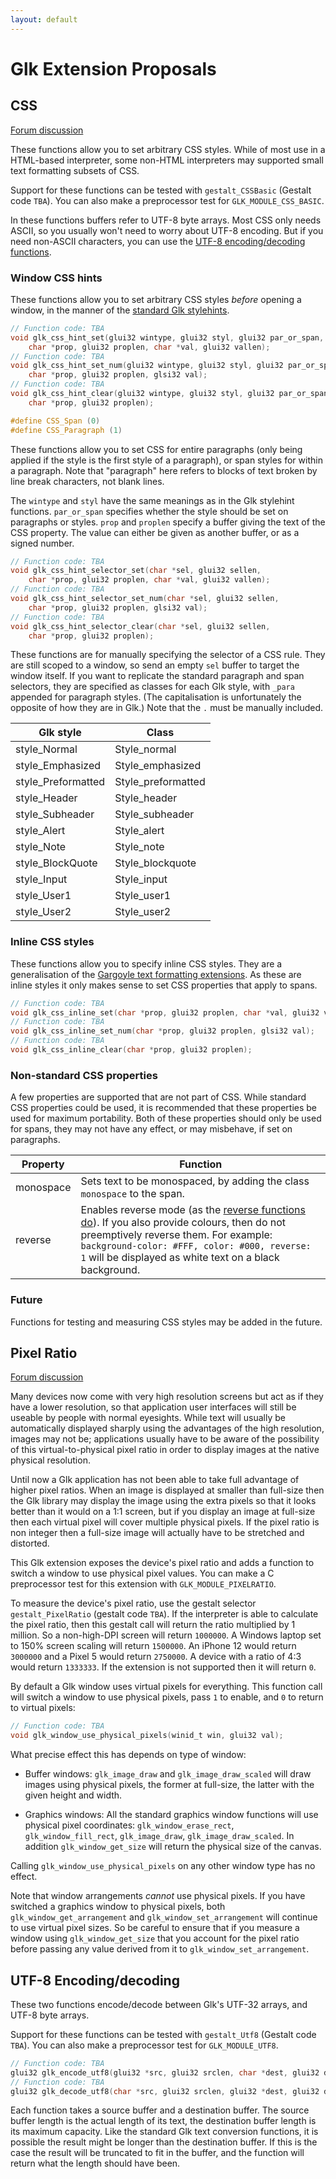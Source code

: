 ```yaml
---
layout: default
---
```


# Glk Extension Proposals

## CSS

[Forum discussion](https://intfiction.org/t/glk-extension-proposal-css/66228)

These functions allow you to set arbitrary CSS styles. While of most use in a HTML-based interpreter, some non-HTML interpreters may supported small text formatting subsets of CSS.

Support for these functions can be tested with `gestalt_CSSBasic` (Gestalt code `TBA`). You can also make a preprocessor test for `GLK_MODULE_CSS_BASIC`.

In these functions buffers refer to UTF-8 byte arrays. Most CSS only needs ASCII, so you usually won't need to worry about UTF-8 encoding. But if you need non-ASCII characters, you can use the [UTF-8 encoding/decoding functions](#utf-8-encodingdecoding).

### Window CSS hints

These functions allow you to set arbitrary CSS styles *before* opening a window, in the manner of the [standard Glk stylehints](https://eblong.com/zarf/glk/Glk-Spec-075.html#stream_style_hints).

```c
// Function code: TBA
void glk_css_hint_set(glui32 wintype, glui32 styl, glui32 par_or_span,
    char *prop, glui32 proplen, char *val, glui32 vallen);
// Function code: TBA
void glk_css_hint_set_num(glui32 wintype, glui32 styl, glui32 par_or_span,
    char *prop, glui32 proplen, glsi32 val);
// Function code: TBA
void glk_css_hint_clear(glui32 wintype, glui32 styl, glui32 par_or_span,
    char *prop, glui32 proplen);

#define CSS_Span (0)
#define CSS_Paragraph (1)
```

These functions allow you to set CSS for entire paragraphs (only being applied if the style is the first style of a paragraph), or span styles for within a paragraph. Note that "paragraph" here refers to blocks of text broken by line break characters, not blank lines.

The `wintype` and `styl` have the same meanings as in the Glk stylehint functions. `par_or_span` specifies whether the style should be set on paragraphs or styles. `prop` and `proplen` specify a buffer giving the text of the CSS property. The value can either be given as another buffer, or as a signed number.

```c
// Function code: TBA
void glk_css_hint_selector_set(char *sel, glui32 sellen,
    char *prop, glui32 proplen, char *val, glui32 vallen);
// Function code: TBA
void glk_css_hint_selector_set_num(char *sel, glui32 sellen,
    char *prop, glui32 proplen, glsi32 val);
// Function code: TBA
void glk_css_hint_selector_clear(char *sel, glui32 sellen,
    char *prop, glui32 proplen);
```

These functions are for manually specifying the selector of a CSS rule. They are still scoped to a window, so send an empty `sel` buffer to target the window itself. If you want to replicate the standard paragraph and span selectors, they are specified as classes for each Glk style, with `_para` appended for paragraph styles. (The capitalisation is unfortunately the opposite of how they are in Glk.) Note that the `.` must be manually included.

| Glk style | Class |
|-------|-------|
| style_Normal | Style_normal |
| style_Emphasized | Style_emphasized |
| style_Preformatted | Style_preformatted |
| style_Header | Style_header |
| style_Subheader | Style_subheader |
| style_Alert | Style_alert |
| style_Note | Style_note |
| style_BlockQuote | Style_blockquote |
| style_Input | Style_input |
| style_User1 | Style_user1 |
| style_User2 | Style_user2 |

### Inline CSS styles

These functions allow you to specify inline CSS styles. They are a generalisation of the [Gargoyle text formatting extensions](gargoyle.md#text-formatting). As these are inline styles it only makes sense to set CSS properties that apply to spans.

```c
// Function code: TBA
void glk_css_inline_set(char *prop, glui32 proplen, char *val, glui32 vallen);
// Function code: TBA
void glk_css_inline_set_num(char *prop, glui32 proplen, glsi32 val);
// Function code: TBA
void glk_css_inline_clear(char *prop, glui32 proplen);
```

### Non-standard CSS properties

A few properties are supported that are not part of CSS. While standard CSS properties could be used, it is recommended that these properties be used for maximum portability. Both of these properties should only be used for spans, they may not have any effect, or may misbehave, if set on paragraphs.

| Property | Function |
|----------|----------|
| monospace | Sets text to be monospaced, by adding the class `monospace` to the span. |
| reverse | Enables reverse mode (as the [reverse functions do](gargoyle.md#reverse-mode)). If you also provide colours, then do not preemptively reverse them. For example: `background-color: #FFF, color: #000, reverse: 1` will be displayed as white text on a black background. |

### Future

Functions for testing and measuring CSS styles may be added in the future.

## Pixel Ratio

[Forum discussion](https://intfiction.org/t/glk-extension-proposal-pixel-ratio/59550)

Many devices now come with very high resolution screens but act as if they have a lower resolution, so that application user interfaces will still be useable by people with normal eyesights. While text will usually be automatically displayed sharply using the advantages of the high resolution, images may not be; applications usually have to be aware of the possibility of this virtual-to-physical pixel ratio in order to display images at the native physical resolution.

Until now a Glk application has not been able to take full advantage of higher pixel ratios. When an image is displayed at smaller than full-size then the Glk library may display the image using the extra pixels so that it looks better than it would on a 1:1 screen, but if you display an image at full-size then each virtual pixel will cover multiple physical pixels. If the pixel ratio is non integer then a full-size image will actually have to be stretched and distorted.

This Glk extension exposes the device's pixel ratio and adds a function to switch a window to use physical pixel values. You can make a C preprocessor test for this extension with `GLK_MODULE_PIXELRATIO`.

To measure the device's pixel ratio, use the gestalt selector `gestalt_PixelRatio` (gestalt code `TBA`). If the interpreter is able to calculate the pixel ratio, then this gestalt call will return the ratio multiplied by 1 million. So a non-high-DPI screen will return `1000000`. A Windows laptop set to 150% screen scaling will return `1500000`. An iPhone 12 would return `3000000` and a Pixel 5 would return `2750000`. A device with a ratio of 4:3 would return `1333333`. If the extension is not supported then it will return `0`.

By default a Glk window uses virtual pixels for everything. This function call will switch a window to use physical pixels, pass `1` to enable, and `0` to return to virtual pixels:

```c
// Function code: TBA
void glk_window_use_physical_pixels(winid_t win, glui32 val);
```

What precise effect this has depends on type of window:

 - Buffer windows: `glk_image_draw` and `glk_image_draw_scaled` will draw images using physical pixels, the former at full-size, the latter with the given height and width.

 - Graphics windows: All the standard graphics window functions will use physical pixel coordinates: `glk_window_erase_rect`, `glk_window_fill_rect`, `glk_image_draw`, `glk_image_draw_scaled`. In addition `glk_window_get_size` will return the physical size of the canvas.

Calling `glk_window_use_physical_pixels` on any other window type has no effect.

Note that window arrangements *cannot* use physical pixels. If you have switched a graphics window to physical pixels, both `glk_window_get_arrangement` and `glk_window_set_arrangement` will continue to use virtual pixel sizes. So be careful to ensure that if you measure a window using `glk_window_get_size` that you account for the pixel ratio before passing any value derived from it to `glk_window_set_arrangement`.

## UTF-8 Encoding/decoding

These two functions encode/decode between Glk's UTF-32 arrays, and UTF-8 byte arrays.

Support for these functions can be tested with `gestalt_Utf8` (Gestalt code `TBA`). You can also make a preprocessor test for `GLK_MODULE_UTF8`.

```c
// Function code: TBA
glui32 glk_encode_utf8(glui32 *src, glui32 srclen, char *dest, glui32 destlen);
// Function code: TBA
glui32 glk_decode_utf8(char *src, glui32 srclen, glui32 *dest, glui32 destlen);
```

Each function takes a source buffer and a destination buffer. The source buffer length is the actual length of its text, the destination buffer length is its maximum capacity. Like the standard Glk text conversion functions, it is possible the result might be longer than the destination buffer. If this is the case the result will be truncated to fit in the buffer, and the function will return what the length should have been.